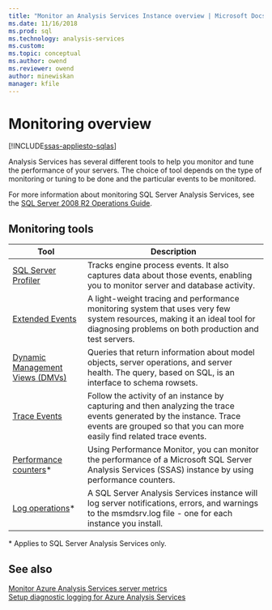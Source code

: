 ```yaml
---
title: "Monitor an Analysis Services Instance overview | Microsoft Docs"
ms.date: 11/16/2018
ms.prod: sql
ms.technology: analysis-services
ms.custom:
ms.topic: conceptual
ms.author: owend
ms.reviewer: owend
author: minewiskan
manager: kfile
---
```

# Monitoring overview
[!INCLUDE[ssas-appliesto-sqlas](../../includes/ssas-appliesto-sqlas-all-aas.md)]

Analysis Services has several different tools to help you monitor and tune the performance of your servers. The choice of tool depends on the type of monitoring or tuning to be done and the particular events to be monitored.

For more information about monitoring SQL Server Analysis Services, see the [SQL Server 2008 R2 Operations Guide](https://go.microsoft.com/fwlink/?LinkID=225539).  
  
## Monitoring tools  

|Tool  |Description  |
|---------|---------|
|[SQL Server Profiler](../../analysis-services/instances/use-sql-server-profiler-to-monitor-analysis-services.md)      |   Tracks engine process events. It also captures data about those events, enabling you to monitor server and database activity.      |
| [Extended Events](../../analysis-services/instances/monitor-analysis-services-with-sql-server-extended-events.md)     |   A light-weight tracing and performance monitoring system that uses very few system resources, making it an ideal tool for diagnosing problems on both production and test servers.       |
| [Dynamic Management Views &#40;DMVs&#41;](../../analysis-services/instances/use-dynamic-management-views-dmvs-to-monitor-analysis-services.md)      |   Queries that return information about model objects, server operations, and server health. The query, based on SQL, is an interface to schema rowsets.      |
| [Trace Events](https://docs.microsoft.com/bi-reference/trace-events/analysis-services-trace-events)     |  Follow the activity of an instance by capturing and then analyzing the trace events generated by the instance. Trace events are grouped so that you can more easily find related trace events.        |
|   [Performance counters](../../analysis-services/instances/performance-counters-ssas.md)\*    |    Using Performance Monitor, you can monitor the performance of a Microsoft SQL Server Analysis Services (SSAS) instance by using performance counters.     |
|[Log operations](../../analysis-services/instances/performance-counters-ssas.md)\*|A SQL Server Analysis Services instance will log server notifications, errors, and warnings to the msmdsrv.log file - one for each instance you install. |

\* Applies to SQL Server Analysis Services only.

## See also

[Monitor Azure Analysis Services server metrics](https://docs.microsoft.com/azure/analysis-services/analysis-services-monitor)   
[Setup diagnostic logging for Azure Analysis Services](https://docs.microsoft.com/azure/analysis-services/analysis-services-logging)
